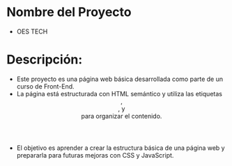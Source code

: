 # Nombre del Proyecto

- OES TECH

# Descripción:

- Este proyecto es una página web básica desarrollada como parte de un curso de Front-End. 
- La página está estructurada con HTML semántico y utiliza las etiquetas <header>, <main>, y <footer> para organizar el contenido. 
- El objetivo es aprender a crear la estructura básica de una página web y prepararla para futuras mejoras con CSS y JavaScript.